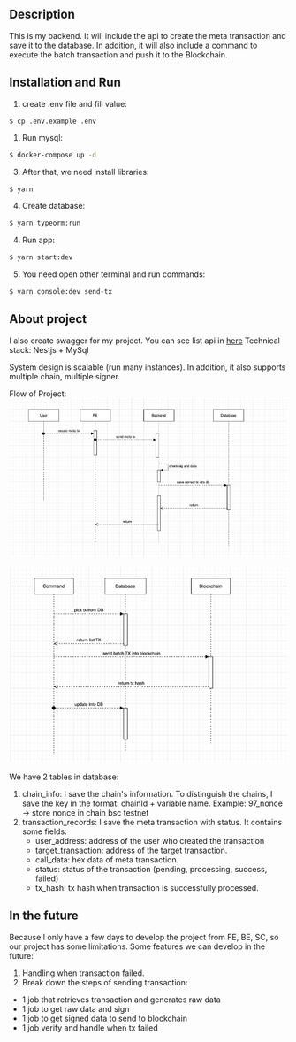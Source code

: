 
## Description

This is my backend. It will include the api to create the meta transaction and save it to the database.
In addition, it will also include a command to execute the batch transaction and push it to the Blockchain.

## Installation and Run
1. create .env file and fill value:
```
$ cp .env.example .env
```

1. Run mysql:
```bash
$ docker-compose up -d
```
3. After that, we need install libraries: 
```bash
$ yarn 
```

4. Create database:
```bash
$ yarn typeorm:run
```
4. Run app:
```bash
$ yarn start:dev
```

5. You need open other terminal and run commands:
```bash
$ yarn console:dev send-tx
```

## About project
I also create swagger for my project. You can see list api in [here](http://localhost:8001/docs/)
Technical stack: Nestjs + MySql

System design is scalable (run many instances). In addition, it also supports multiple chain, multiple signer.

Flow of Project: 
![img.png](img.png)

![img_1.png](img_1.png)

We have 2 tables in database:
1. chain_info: I save the chain's information.
   To distinguish the chains, I save the key in the format: chainId + variable name. Example: 97_nonce
   -> store nonce in chain bsc testnet
2. transaction_records: I save the meta transaction with status. It contains some fields: 
    - user_address: address of the user who created the transaction
    - target_transaction: address of the target transaction.
    - call_data: hex data of meta transaction.
    - status: status of the transaction (pending, processing, success, failed)
    - tx_hash: tx hash when transaction is successfully processed.

## In the future
Because I only have a few days to develop the project from FE, BE, SC, so our project has some limitations. Some features we can develop in the future:
1. Handling when transaction failed.
2. Break down the steps of sending transaction:
- 1 job that retrieves transaction and generates raw data
- 1 job to get raw data and sign
- 1 job to get signed data to send to blockchain
- 1 job verify and handle when tx failed